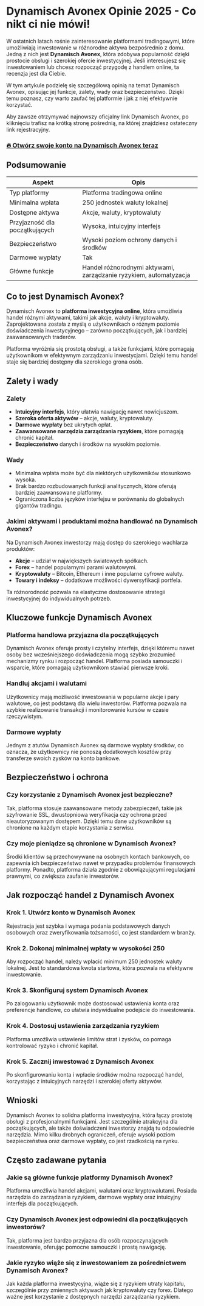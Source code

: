 # Dynamisch Avonex Opinie 2025 - Co nikt ci nie mówi!
 

W ostatnich latach rośnie zainteresowanie platformami tradingowymi, które umożliwiają inwestowanie w różnorodne aktywa bezpośrednio z domu. Jedną z nich jest **Dynamisch Avonex**, która zdobywa popularność dzięki prostocie obsługi i szerokiej ofercie inwestycyjnej. Jeśli interesujesz się inwestowaniem lub chcesz rozpocząć przygodę z handlem online, ta recenzja jest dla Ciebie.

W tym artykule podzielę się szczegółową opinią na temat Dynamisch Avonex, opisując jej funkcje, zalety, wady oraz bezpieczeństwo. Dzięki temu poznasz, czy warto zaufać tej platformie i jak z niej efektywnie korzystać.

Aby zawsze otrzymywać najnowszy oficjalny link Dynamisch Avonex, po kliknięciu trafisz na krótką stronę pośrednią, na której znajdziesz ostateczny link rejestracyjny.

### [🔥 Otwórz swoje konto na Dynamisch Avonex teraz](https://github.com/CharlieBrown4264/minio/blob/master/439pl.md)
## Podsumowanie

| Aspekt                  | Opis                                                                 |
|-------------------------|----------------------------------------------------------------------|
| Typ platformy           | Platforma tradingowa online                                          |
| Minimalna wpłata        | 250 jednostek waluty lokalnej                                       |
| Dostępne aktywa         | Akcje, waluty, kryptowaluty                                         |
| Przyjazność dla początkujących | Wysoka, intuicyjny interfejs                                       |
| Bezpieczeństwo          | Wysoki poziom ochrony danych i środków                              |
| Darmowe wypłaty         | Tak                                                                 |
| Główne funkcje          | Handel różnorodnymi aktywami, zarządzanie ryzykiem, automatyzacja  |

## Co to jest Dynamisch Avonex?

Dynamisch Avonex to **platforma inwestycyjna online**, która umożliwia handel różnymi aktywami, takimi jak akcje, waluty i kryptowaluty. Zaprojektowana została z myślą o użytkownikach o różnym poziomie doświadczenia inwestycyjnego – zarówno początkujących, jak i bardziej zaawansowanych traderów.

Platforma wyróżnia się prostotą obsługi, a także funkcjami, które pomagają użytkownikom w efektywnym zarządzaniu inwestycjami. Dzięki temu handel staje się bardziej dostępny dla szerokiego grona osób.

## Zalety i wady

### Zalety

- **Intuicyjny interfejs**, który ułatwia nawigację nawet nowicjuszom.
- **Szeroka oferta aktywów** – akcje, waluty, kryptowaluty.
- **Darmowe wypłaty** bez ukrytych opłat.
- **Zaawansowane narzędzia zarządzania ryzykiem**, które pomagają chronić kapitał.
- **Bezpieczeństwo** danych i środków na wysokim poziomie.

### Wady

- Minimalna wpłata może być dla niektórych użytkowników stosunkowo wysoka.
- Brak bardzo rozbudowanych funkcji analitycznych, które oferują bardziej zaawansowane platformy.
- Ograniczona liczba języków interfejsu w porównaniu do globalnych gigantów tradingu.

### Jakimi aktywami i produktami można handlować na Dynamisch Avonex?

Na Dynamisch Avonex inwestorzy mają dostęp do szerokiego wachlarza produktów:

- **Akcje** – udział w największych światowych spółkach.
- **Forex** – handel popularnymi parami walutowymi.
- **Kryptowaluty** – Bitcoin, Ethereum i inne popularne cyfrowe waluty.
- **Towary i indeksy** – dodatkowe możliwości dywersyfikacji portfela.

Ta różnorodność pozwala na elastyczne dostosowanie strategii inwestycyjnej do indywidualnych potrzeb.

## Kluczowe funkcje Dynamisch Avonex

### Platforma handlowa przyjazna dla początkujących

Dynamisch Avonex oferuje prosty i czytelny interfejs, dzięki któremu nawet osoby bez wcześniejszego doświadczenia mogą szybko zrozumieć mechanizmy rynku i rozpocząć handel. Platforma posiada samouczki i wsparcie, które pomagają użytkownikom stawiać pierwsze kroki.

### Handluj akcjami i walutami

Użytkownicy mają możliwość inwestowania w popularne akcje i pary walutowe, co jest podstawą dla wielu inwestorów. Platforma pozwala na szybkie realizowanie transakcji i monitorowanie kursów w czasie rzeczywistym.

### Darmowe wypłaty

Jednym z atutów Dynamisch Avonex są darmowe wypłaty środków, co oznacza, że użytkownicy nie ponoszą dodatkowych kosztów przy transferze swoich zysków na konto bankowe.

## Bezpieczeństwo i ochrona

### Czy korzystanie z Dynamisch Avonex jest bezpieczne?

Tak, platforma stosuje zaawansowane metody zabezpieczeń, takie jak szyfrowanie SSL, dwustopniowa weryfikacja czy ochrona przed nieautoryzowanym dostępem. Dzięki temu dane użytkowników są chronione na każdym etapie korzystania z serwisu.

### Czy moje pieniądze są chronione w Dynamisch Avonex?

Środki klientów są przechowywane na osobnych kontach bankowych, co zapewnia ich bezpieczeństwo nawet w przypadku problemów finansowych platformy. Ponadto, platforma działa zgodnie z obowiązującymi regulacjami prawnymi, co zwiększa zaufanie inwestorów.

## Jak rozpocząć handel z Dynamisch Avonex

### Krok 1. Utwórz konto w Dynamisch Avonex

Rejestracja jest szybka i wymaga podania podstawowych danych osobowych oraz zweryfikowania tożsamości, co jest standardem w branży.

### Krok 2. Dokonaj minimalnej wpłaty w wysokości 250

Aby rozpocząć handel, należy wpłacić minimum 250 jednostek waluty lokalnej. Jest to standardowa kwota startowa, która pozwala na efektywne inwestowanie.

### Krok 3. Skonfiguruj system Dynamisch Avonex

Po zalogowaniu użytkownik może dostosować ustawienia konta oraz preferencje handlowe, co ułatwia indywidualne podejście do inwestowania.

### Krok 4. Dostosuj ustawienia zarządzania ryzykiem

Platforma umożliwia ustawienie limitów strat i zysków, co pomaga kontrolować ryzyko i chronić kapitał.

### Krok 5. Zacznij inwestować z Dynamisch Avonex

Po skonfigurowaniu konta i wpłacie środków można rozpocząć handel, korzystając z intuicyjnych narzędzi i szerokiej oferty aktywów.

## Wnioski

Dynamisch Avonex to solidna platforma inwestycyjna, która łączy prostotę obsługi z profesjonalnymi funkcjami. Jest szczególnie atrakcyjna dla początkujących, ale także doświadczeni inwestorzy znajdą tu odpowiednie narzędzia. Mimo kilku drobnych ograniczeń, oferuje wysoki poziom bezpieczeństwa oraz darmowe wypłaty, co jest rzadkością na rynku.

## Często zadawane pytania

### Jakie są główne funkcje platformy Dynamisch Avonex?

Platforma umożliwia handel akcjami, walutami oraz kryptowalutami. Posiada narzędzia do zarządzania ryzykiem, darmowe wypłaty oraz intuicyjny interfejs dla początkujących.

### Czy Dynamisch Avonex jest odpowiedni dla początkujących inwestorów?

Tak, platforma jest bardzo przyjazna dla osób rozpoczynających inwestowanie, oferując pomocne samouczki i prostą nawigację.

### Jakie ryzyko wiąże się z inwestowaniem za pośrednictwem Dynamisch Avonex?

Jak każda platforma inwestycyjna, wiąże się z ryzykiem utraty kapitału, szczególnie przy zmiennych aktywach jak kryptowaluty czy forex. Dlatego ważne jest korzystanie z dostępnych narzędzi zarządzania ryzykiem.